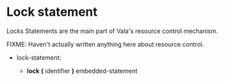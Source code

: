 

Lock statement
==============

Locks Statements are the main part of Vala's resource control mechanism.

FIXME: Haven't actually written anything here about resource control.

-   lock-statement:

    -   **lock** **(** identifier **)** embedded-statement




